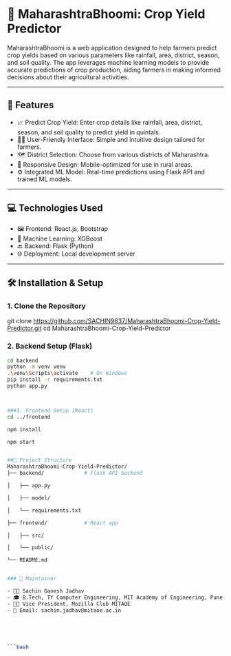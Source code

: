 # 🌾 MaharashtraBhoomi: Crop Yield Predictor

MaharashtraBhoomi is a web application designed to help farmers predict crop yields based on various parameters like rainfall, area, district, season, and soil quality. The app leverages machine learning models to provide accurate predictions of crop production, aiding farmers in making informed decisions about their agricultural activities.

---

## 🚀 Features

- 📈 Predict Crop Yield: Enter crop details like rainfall, area, district, season, and soil quality to predict yield in quintals.
- 🧑‍🌾 User-Friendly Interface: Simple and intuitive design tailored for farmers.
- 🗺️ District Selection: Choose from various districts of Maharashtra.
- 📱 Responsive Design: Mobile-optimized for use in rural areas.
- ⚙️ Integrated ML Model: Real-time predictions using Flask API and trained ML models.

---

## 💻 Technologies Used

- 🖼️ Frontend: React.js, Bootstrap
- 🧠 Machine Learning: XGBoost
- 🔙 Backend: Flask (Python)
- 🌐 Deployment: Local development server

---

## 🛠️ Installation & Setup

### 1. Clone the Repository


git clone https://github.com/SACHIN9637/MaharashtraBhoomi-Crop-Yield-Predictor.git
cd MaharashtraBhoomi-Crop-Yield-Predictor

### 2. Backend Setup (Flask)

```bash
cd backend
python -m venv venv
.\venv\Scripts\activate    # On Windows
pip install -r requirements.txt
python app.py



###3. Frontend Setup (React)
cd ../frontend

npm install

npm start


##📁 Project Structure
MaharashtraBhoomi-Crop-Yield-Predictor/
├── backend/             # Flask API backend

│   ├── app.py

│   ├── model/

│   └── requirements.txt

├── frontend/            # React app

│   ├── src/

│   └── public/

└── README.md


### 👤 Maintainer

- 👨‍💻 Sachin Ganesh Jadhav  
- 🎓 B.Tech, TY Computer Engineering, MIT Academy of Engineering, Pune  
- 🧑‍🏫 Vice President, Mozilla Club MITAOE  
- 📧 Email: sachin.jadhav@mitaoe.ac.in





```bash
